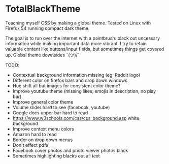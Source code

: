 # TotalBlackTheme

Teaching myself CSS by making a global theme. Tested on Linux
with Firefox 54 running compact dark theme.

The goal is to run over the internet with a paintbrush: black
out uncessary information while making important data more
vibrant. I try to retain valuable content like 
buttons/input fields, but sometimes things get covered up.
Global theme downsides ¯\(ツ)/¯

TODO:

- Contextual background information missing (eg: Reddit logo)
- Different color on firefox bars and drop down windows
- Hue shift all but images for consistent color theme?
- Improve youtube theme (missing likes, emojis in description,
        no play bar)
- Improve general color theme
- Volume slider hard to see (facebook, youtube)
- Google docs upper bar hard to read
- https://www.w3schools.com/css/css_background.asp white background
- Improve context menu colors
- Amazon hard to read
- Border on drop down menus
- Don't effect pdfs
- Facebook cover photos and photo viewer photos black
- Sometimes highlighting blacks out all text
